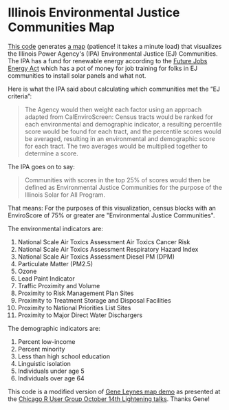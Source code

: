 # Illinois Environmental Justice Communities Map

[This code](https://github.com/TroyHernandez/IL_EJ_map) generates [a map](https://troyhernandez.shinyapps.io/IL_EJ_map/) (patience! it takes a minute load) that visualizes the Illinois Power Agency's (IPA) Environmental Justice (EJ) Communities.  The IPA has a fund for renewable energy according to the [Future Jobs Energy Act](https://www.illinois.gov/sites/ipa/Pages/Renewable_Resources.aspx) which has a pot of money for job training for folks in EJ communities to install solar panels and what not.

Here is what the IPA said about calculating which communities met the “EJ criteria”:

> The Agency would then weight each factor using an approach adapted from CalEnviroScreen: Census tracts would be ranked for each environmental and demographic indicator, a resulting percentile score would be found for each tract, and the percentile scores would be averaged, resulting in an environmental and demographic score for each tract.  The two averages would be multiplied together to determine a score.

The IPA goes on to say:

> Communities with scores in the top 25% of scores would then be defined as Environmental Justice Communities for the purpose of the Illinois Solar for All Program.

That means: For the purposes of this visualization, census blocks with an EnviroScore of 75% or greater are "Environmental Justice Communities".

The environmental indicators are:

1. National Scale Air Toxics Assessment Air Toxics Cancer Risk
2. National Scale Air Toxics Assessment Respiratory Hazard Index
3. National Scale Air Toxics Assessment Diesel PM (DPM)
4. Particulate Matter (PM2.5)
5. Ozone
6. Lead Paint Indicator
7. Traffic Proximity and Volume
8. Proximity to Risk Management Plan Sites
9. Proximity to Treatment Storage and Disposal Facilities
10. Proximity to National Priorities List Sites
11. Proximity to Major Direct Water Dischargers

The demographic indicators are:

1. Percent low-income
2. Percent minority
3. Less than high school education
4. Linguistic isolation
5. Individuals under age 5
6. Individuals over age 64

This code is a modified version of [Gene Leynes map demo](https://github.com/geneorama/wnv_map_demo) as presented at the [Chicago R User Group October 14th Lightening talks](https://github.com/Chicago-R-User-Group/Oct.-14th-Short-Talks).  Thanks Gene!
